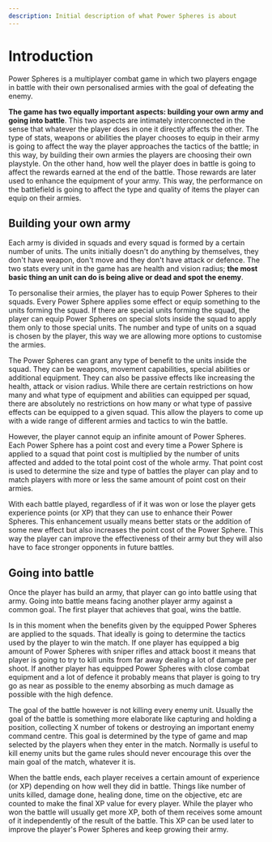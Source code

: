 ```yaml
---
description: Initial description of what Power Spheres is about
---
```


# Introduction

Power Spheres is a multiplayer combat game in which two players engage in battle with their own personalised armies with the goal of defeating the enemy.

**The game has two equally important aspects: building your own army and going into battle**. This two aspects are intimately interconnected in the sense that whatever the player does in one it directly affects the other. The type of stats, weapons or abilities the player chooses to equip in their army is going to affect the way the player approaches the tactics of the battle; in this way, by building their own armies the players are choosing their own playstyle. On the other hand, how well the player does in battle is going to affect the rewards earned at the end of the battle. Those rewards are later used to enhance the equipment of your army. This way, the performance on the battlefield is going to affect the type and quality of items the player can equip on their armies.

## Building your own army

Each army is divided in squads and every squad is formed by a certain number of units. The units initially doesn't do anything by themselves, they don't have weapon, don't move and they don't have attack or defence. The two stats every unit in the game has are health and vision radius; **the most basic thing an unit can do is being alive or dead and spot the enemy**.

To personalise their armies, the player has to equip Power Spheres to their squads. Every Power Sphere applies some effect or equip something to the units forming the squad. If there are special units forming the squad, the player can equip Power Spheres on special slots inside the squad to apply them only to those special units. The number and type of units on a squad is chosen by the player, this way we are allowing more options to customise the armies.

The Power Spheres can grant any type of benefit to the units inside the squad. They can be weapons, movement capabilities, special abilities or additional equipment. They can also be passive effects like increasing the health, attack or vision radius. While there are certain restrictions on how many and what type of equipment and abilities can equipped per squad, there are absolutely no restrictions on how many or what type of passive effects can be equipped to a given squad. This allow the players to come up with a wide range of different armies and tactics to win the battle.

However, the player cannot equip an infinite amount of Power Spheres. Each Power Sphere has a point cost and every time a Power Sphere is applied to a squad that point cost is multiplied by the number of units affected and added to the total point cost of the whole army. That point cost is used to determine the size and type of battles the player can play and to match players with more or less the same amount of point cost on their armies.

With each battle played, regardless of if it was won or lose the player gets experience points \(or XP\) that they can use to enhance their Power Spheres. This enhancement usually means better stats or the addition of some new effect but also increases the point cost of the Power Sphere. This way the player can improve the effectiveness of their army but they will also have to face stronger opponents in future battles.

## Going into battle

Once the player has build an army, that player can go into battle using that army. Going into battle means facing another player army against a common goal. The first player that achieves that goal, wins the battle.

Is in this moment when the benefits given by the equipped Power Spheres are applied to the squads. That ideally is going to determine the tactics used by the player to win the match. If one player has equipped a big amount of Power Spheres with sniper rifles and attack boost it means that player is going to try to kill units from far away dealing a lot of damage per shoot. If another player has equipped Power Spheres with close combat equipment and a lot of defence it probably means that player is going to try go as near as possible to the enemy absorbing as much damage as possible with the high defence.

The goal of the battle however is not killing every enemy unit. Usually the goal of the battle is something more elaborate like capturing and holding a position, collecting X number of tokens or destroying an important enemy command centre. This goal is determined by the type of game and map selected by the players when they enter in the match. Normally is useful to kill enemy units but the game rules should never encourage this over the main goal of the match, whatever it is.

When the battle ends, each player receives a certain amount of experience \(or XP\) depending on how well they did in battle. Things like number of units killed, damage done, healing done, time on the objective, etc are counted to make the final XP value for every player. While the player who won the battle will usually get more XP, both of them receives some amount of it independently of the result of the battle. This XP can be used later to improve the player's Power Spheres and keep growing their army.



